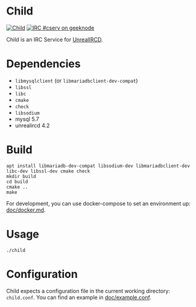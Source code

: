 # Child
[![Child](https://circleci.com/gh/Ethylix/child.svg?style=svg)](https://circleci.com/gh/Ethylix/child) [![IRC #cserv on geeknode](https://img.shields.io/badge/geeknode-%23cserv-brightgreen)](irc://irc.geeknode.org:6697/cserv)

Child is an IRC Service for [UnrealIRCD](https://www.unrealircd.com).

# Dependencies
- `libmysqlclient` (or `libmariadbclient-dev-compat`)
- `libssl`
- `libc`
- `cmake`
- `check`
- `libsodium`
- mysql 5.7
- unrealircd 4.2

# Build
```
apt install libmariadb-dev-compat libsodium-dev libmariadbclient-dev libc-dev libssl-dev cmake check
mkdir build
cd build
cmake ..
make
```

For development, you can use docker-compose to set an environment up: [doc/docker.md](doc/docker.md).

# Usage
```
./child
```

# Configuration
Child expects a configuration file in the current working directory: `child.conf`. You can find an example in [doc/example.conf](doc/example.conf).
